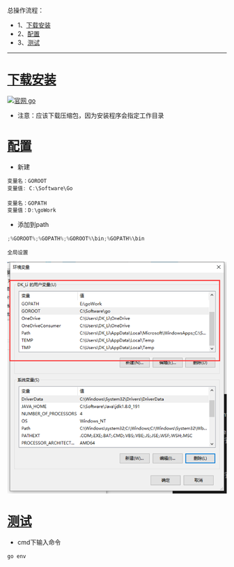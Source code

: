 总操作流程：
- 1、[下载安装](#go-01)
- 2、[配置](#go-02)
- 3、[测试](#go-03)

***
# <a name="go-01" href="#" >下载安装</a>

[![](https://img.shields.io/badge/官网-go-red.svg "官网 go")](https://golang.google.cn/dl/)

- 注意：应该下载压缩包，因为安装程序会指定工作目录

# <a name="go-02" href="#" >配置</a>

- 新建

```c
变量名：GOROOT
变量值: C:\Software\Go

变量名：GOPATH
变量值：D:\goWork
```

- 添加到path

```c
;%GOROOT%;%GOPATH%;%GOROOT%\bin;%GOPATH%\bin
```

`全局设置`

![](image/1-1.png)

# <a name="go-03" href="#" >测试</a>

- cmd下输入命令

```c
go env
```
